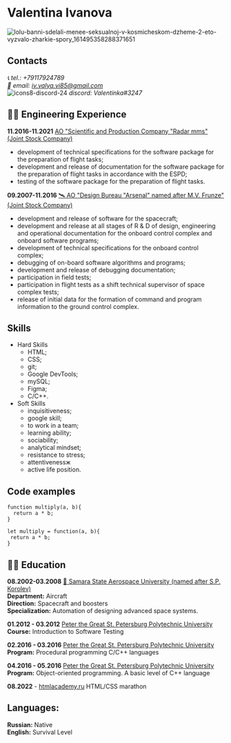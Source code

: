 # Valentina Ivanova
![lolu-banni-sdelali-menee-seksualnoj-v-kosmicheskom-dzheme-2-eto-vyzvalo-zharkie-spory_161495358288371651](https://user-images.githubusercontent.com/96072242/188460845-08565703-79b4-42b6-8180-bc2d72f15c75.jpg)

## Contacts
*📞 tel.: +79117924789*  
*📧 email: iv.valya.vi85@gmail.com*  
![icons8-discord-24](https://user-images.githubusercontent.com/96072242/188494686-687889ea-2b42-4106-aa95-b929a0a60ed4.png)
 *discord: Valentinka#3247*

## 👩‍💻 Engineering Experience

**11.2016-11.2021** [AO "Scientific and Production Company "Radar mms" (Joint Stock Company)](https://radar-mms.com/)
* development of technical specifications for the software package for the preparation of flight tasks;
* development and release of documentation for the software package for the preparation of flight tasks in accordance with the ESPD;
* testing of the software package for the preparation of flight tasks.

**09.2007-11.2016** [🛰️ AO "Design Bureau "Arsenal" named after M.V. Frunze" (Joint Stock Company)](https://kbarsenal.ru/)  
* development and release of software for the spacecraft;
* development and release at all stages of R & D of design, engineering and operational documentation for the onboard control complex and onboard software programs;
* development of technical specifications for the onboard control complex;
* debugging of on-board software algorithms and programs;
* development and release of debugging documentation;
* participation in field tests;
* participation in flight tests as a shift technical supervisor of space complex tests;
* release of initial data for the formation of command and program information to the ground control complex.


## Skills
* Hard Skills
    - HTML;
    - CSS;
    - git;
    - Google DevTools;
    - mySQL;
    - Figma;
    - C/C++.
 * Soft Skills
    - inquisitiveness;
    - google skill;
    - to work in a team;
    - learning ability;
    - sociability;
    - analytical mindset;
    - resistance to stress;
    - attentivenessж
    - active life position.

## Code examples
```
function multiply(a, b){
  return a * b;
}

let multiply = function(a, b){
 return a * b;
}
```

## 👩‍🎓 Education
**08.2002-03.2008**  [🚀 Samara State Aerospace University (named after S.P. Korolev)](https://ssau.ru/)  
**Department:** Aircraft  
**Direction:** Spacecraft and boosters  
**Specialization:** Automation of designing advanced space systems.  

**01.2012 - 03.2012** [Peter the Great St. Petersburg Polytechnic University](https://english.spbstu.ru/)   
**Course:** Introduction to Software Testing  

**02.2016 - 03.2016** [Peter the Great St. Petersburg Polytechnic University](https://english.spbstu.ru/)  
**Program:** Procedural programming C/C++ languages 

**04.2016 - 05.2016** [Peter the Great St. Petersburg Polytechnic University](https://english.spbstu.ru/)  
**Program:** Object-oriented programming. A basic level of C++ language

**08.2022** - [htmlacademy.ru](https://htmlacademy.ru/)  HTML/CSS marathon 

## Languages:
**Russian:** Native  
**English:** Survival Level

